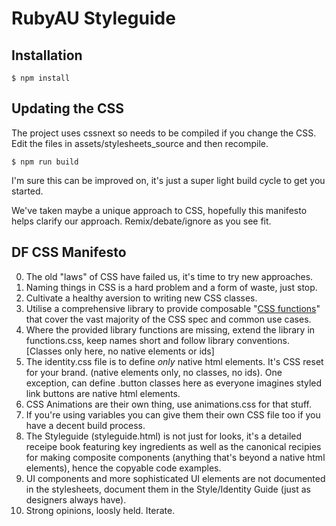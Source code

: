 RubyAU Styleguide
=================

Installation
------------

    $ npm install

Updating the CSS
----------------

The project uses cssnext so needs to be compiled if you change the CSS.
Edit the files in assets/stylesheets_source and then recompile.

    $ npm run build

I'm sure this can be improved on, it's just a super light build cycle to get you started.

We've taken maybe a unique approach to CSS, hopefully this manifesto helps clarify our approach.
Remix/debate/ignore as you see fit.

DF CSS Manifesto
----------------

0. The old "laws" of CSS have failed us, it's time to try new approaches.
1. Naming things in CSS is a hard problem and a form of waste, just stop.
2. Cultivate a healthy aversion to writing new CSS classes.
3. Utilise a comprehensive library to provide composable "[CSS functions](http://www.jon.gold/2015/07/functional-css)" that cover the vast majority of the CSS spec and common use cases.
4. Where the provided library functions are missing, extend the library in functions.css, keep names short and follow library conventions. [Classes only here, no native elements or ids]
5. The identity.css file is to define *only* native html elements. It's CSS reset for your brand.
(native elements only, no classes, no ids). One exception, can define .button classes here as everyone imagines styled link buttons are native html elements.
6. CSS Animations are their own thing, use animations.css for that stuff.
7. If you're using variables you can give them their own CSS file too if you have a decent build process.
8. The Styleguide (styleguide.html) is not just for looks, it's a detailed receipe book featuring key ingredients as well as the canonical recipies for making composite components (anything that's beyond a native html elements), hence the copyable code examples.
9. UI components and more sophisticated UI elements are not documented in the stylesheets, document them in the Style/Identity Guide (just as designers always have).
10. Strong opinions, loosly held. Iterate.